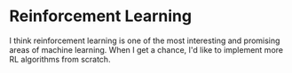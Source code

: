 # Reinforcement Learning

I think reinforcement learning is one of the most interesting and promising areas of machine learning. When I get a chance, I'd like to implement more RL algorithms from scratch.